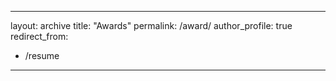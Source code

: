 
---
layout: archive
title: "Awards"
permalink: /award/
author_profile: true
redirect_from:
  - /resume
---

